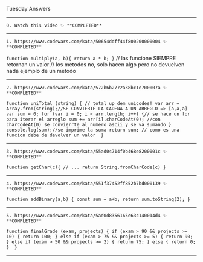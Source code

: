 
   Tuesday Answers
   
   ---------------------------------------------------------------------------------------------------------------------------------------------
   
    0. Watch this video ✨ **COMPLETED**
    
   ---------------------------------------------------------------------------------------------------------------------------------------------

    1. https://www.codewars.com/kata/50654ddff44f800200000004 ✨ **COMPLETED**
    
    
`function multiply(a, b){
   return a * b;
    }`
// las funcione SIEMPRE retornan un valor
// los metodos no, solo hacen algo pero no devuelven nada ejemplo de un metodo

    
  ---------------------------------------------------------------------------------------------------------------------------------------------

    2. https://www.codewars.com/kata/572b6b2772a38bc1e700007a ✨ **COMPLETED**
 
 
 `function uniTotal (string) {
// total up dem unicodes!
var arr = Array.from(string);//SE CONVIERTE LA CADENA A UN ARREGLO => [a,a,a]
var sum = 0;
for (var i = 0; i < arr.length; i++) {// se hace un for para iterar el arreglo
	sum += arr[i].charCodeAt(0); //con charCodeAt(0) se convierrte al numero ascii y se va sumando
}
console.log(sum);//se imprime la suma
return sum; // como es una funcion debe de devolver un valor 
}
`


  ---------------------------------------------------------------------------------------------------------------------------------------------

    3. https://www.codewars.com/kata/55ad04714f0b468e8200001c ✨ **COMPLETED**
  

`function getChar(c){
  // ...
  return String.fromCharCode(c)
}
`
     
    
  ---------------------------------------------------------------------------------------------------------------------------------------------

    4. https://www.codewars.com/kata/551f37452ff852b7bd000139 ✨ **COMPLETED**
    
`function addBinary(a,b) {
  const sum = a+b;
  return sum.toString(2);
}
` 

    
   ---------------------------------------------------------------------------------------------------------------------------------------------

    5. https://www.codewars.com/kata/5ad0d8356165e63c140014d4 ✨ **COMPLETED** 

`function finalGrade (exam, projects) {
  if (exam > 90 && projects >= 10) {
    return 100;
  } else if (exam > 75 && projects >= 5) {
    return 90;
  } else if (exam > 50 && projects >= 2) {
    return 75;
  } else {
    return 0;
  } 
}
`


  ---------------------------------------------------------------------------------------------------------------------------------------------
